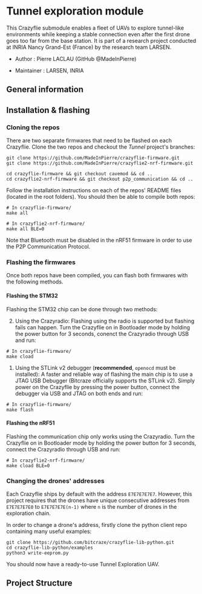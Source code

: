 # Tunnel exploration module

This Crazyflie submodule enables a fleet of UAVs to explore tunnel-like environments while keeping a stable connection even after the first drone goes too far from the base station. It is part of a research project conducted at INRIA Nancy Grand-Est (France) by the research team LARSEN.

* Author : Pierre LACLAU (GitHub @MadeInPierre)

* Maintainer : LARSEN, INRIA

## General information

## Installation & flashing
### Cloning the repos

There are two separate firmwares that need to be flashed on each Crazyflie. Clone the two repos and checkout the _Tunnel_ project's branches:

```
git clone https://github.com/MadeInPierre/crazyflie-firmware.git 
git clone https://github.com/MadeInPierre/crazyflie2-nrf-firmware.git

cd crazyflie-firmware && git checkout cavemod && cd ..
cd crazyflie2-nrf-firmware && git checkout p2p_communication && cd ..
```

Follow the installation instructions on each of the repos' README files (located in the root folders). You should then be able to compile both repos:

```
# In crazyflie-firmware/
make all

# In crazyflie2-nrf-firmware/
make all BLE=0
```

Note that Bluetooth must be disabled in the nRF51 firmware in order to use the P2P Communication Protocol.

### Flashing the firmwares

Once both repos have been compiled, you can flash both firmwares with the following methods.

#### Flashing the STM32

Flashing the STM32 chip can be done through two methods:

2. Using the Crazyradio:
Flashing using the radio is supported but flashing fails can happen. Turn the Crazyflie on in Bootloader mode by holding the power button for 3 seconds, conenct the Crazyradio through USB and run:

```
# In crazyflie-firmware/
make cload
```

1. Using the STLink v2 debugger (**recommended**, `openocd` must be installed):
A faster and reliable way of flashing the main chip is to use a JTAG USB Debugger (Bitcraze officially supports the STLink v2). Simply power on the Crazyflie by pressing the power button, connect the debugger via USB and JTAG on both ends and run:
```
# In crazyflie-firmware/
make flash
```

#### Flashing the nRF51

Flashing the communication chip only works using the Crazyradio. Turn the Crazyflie on in Bootloader mode by holding the power button for 3 seconds, connect the Crazyradio through USB and run:

```
# In crazyflie2-nrf-firmware/
make cload BLE=0
```

### Changing the drones' addresses
Each Crazyflie ships by default with the address `E7E7E7E7E7`. However, this project requires that the drones have unique consecutive addresses from `E7E7E7E7E0` to `E7E7E7E7E(n-1)` where `n` is the number of drones in the exploration chain. 

In order to change a drone's address, firstly clone the python client repo containing many useful examples:

```
git clone https://github.com/bitcraze/crazyflie-lib-python.git
cd crazyflie-lib-python/examples
python3 write-eeprom.py
```

You should now have a ready-to-use Tunnel Exploration UAV.

## Project Structure
